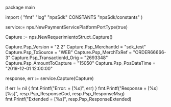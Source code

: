 package main

import (
        "fmt"
        "log"
        "npsSdk"
        CONSTANTS "npsSdk/constants"
)

service:= nps.NewPaymentServicePlatformPortType(true)

Capture := nps.NewRequerimientoStruct_Capture()

Capture.Psp_Version = "2.2"
Capture.Psp_MerchantId = "sdk_test"
Capture.Psp_TxSource = "WEB"
Capture.Psp_MerchTxRef = "ORDER66666-3"
Capture.Psp_TransactionId_Orig = "2693348"
Capture.Psp_AmountToCapture = "15050"
Capture.Psp_PosDateTime = "2019-12-01 12:00:00"

response, err := service.Capture(Capture)

if err != nil {
    fmt.Printf("Error: = [%s]", err)
}
fmt.Printf("Response = [%s] [%s]", resp.Psp_ResponseCod, resp.Psp_ResponseMsg)
fmt.Printf("Extended = [%s]", resp.Psp_ResponseExtended)



